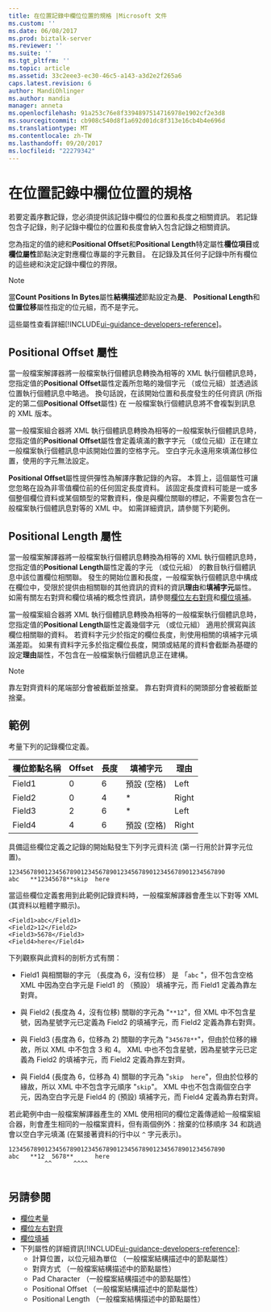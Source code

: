 ```yaml
---
title: 在位置記錄中欄位位置的規格 |Microsoft 文件
ms.custom: ''
ms.date: 06/08/2017
ms.prod: biztalk-server
ms.reviewer: ''
ms.suite: ''
ms.tgt_pltfrm: ''
ms.topic: article
ms.assetid: 33c2eee3-ec30-46c5-a143-a3d2e2f265a6
caps.latest.revision: 6
author: MandiOhlinger
ms.author: mandia
manager: anneta
ms.openlocfilehash: 91a253c76e8f3394897514716978e1902cf2e3d8
ms.sourcegitcommit: cb908c540d8f1a692d01dc8f313e16cb4b4e696d
ms.translationtype: MT
ms.contentlocale: zh-TW
ms.lasthandoff: 09/20/2017
ms.locfileid: "22279342"
---
```

# <a name="specification-of-field-positions-within-positional-records"></a>在位置記錄中欄位位置的規格
若要定義序數記錄，您必須提供該記錄中欄位的位置和長度之相關資訊。 若記錄包含子記錄，則子記錄中欄位的位置和長度會納入包含記錄之相關資訊。  
  
 您為指定的值的總和**Positional Offset**和**Positional Length**特定屬性**欄位項目**或**欄位屬性**節點決定對應欄位專屬的字元數目。 在記錄及其任何子記錄中所有欄位的這些總和決定記錄中欄位的界限。  
  
> [!NOTE]
>  當**Count Positions In Bytes**屬性**結構描述**節點設定為**是**、 **Positional Length**和**位置位移**屬性指定的位元組，而不是字元。  

這些屬性查看詳細[!INCLUDE[ui-guidance-developers-reference](../includes/ui-guidance-developers-reference.md)]。
  
## <a name="positional-offset-property"></a>Positional Offset 屬性  
 當一般檔案解譯器將一般檔案執行個體訊息轉換為相等的 XML 執行個體訊息時，您指定值的**Positional Offset**屬性定義所忽略的幾個字元 （或位元組）並透過該位置執行個體訊息中略過。 換句話說，在該開始位置和長度發生的任何資訊 (所指定的第二個**Positional Offset**屬性) 在 一般檔案執行個體訊息將不會複製到訊息的 XML 版本。  
  
 當一般檔案組合器將 XML 執行個體訊息轉換為相等的一般檔案執行個體訊息時，您指定值的**Positional Offset**屬性會定義填滿的數字字元 （或位元組）正在建立一般檔案執行個體訊息中該開始位置的空格字元。 空白字元永遠用來填滿位移位置，使用的字元無法設定。  
  
 **Positional Offset**屬性提供彈性為解譯序數記錄的內容。 本質上，這個屬性可讓您忽略在設為非零值欄位前的任何固定長度資料。 該固定長度資料可能是一或多個整個欄位資料或某個類型的常數資料，像是與欄位關聯的標記，不需要包含在一般檔案執行個體訊息對等的 XML 中。 如需詳細資訊，請參閱下列範例。  
  
## <a name="positional-length-property"></a>Positional Length 屬性  
 當一般檔案解譯器將一般檔案執行個體訊息轉換為相等的 XML 執行個體訊息時，您指定值的**Positional Length**屬性定義的字元 （或位元組） 的數目執行個體訊息中該位置欄位相關聯。 發生的開始位置和長度，一般檔案執行個體訊息中構成在欄位中，受限於提供由相關聯的其他資訊的資料的資訊**理由**和**填補字元**屬性。 如需有關左右對齊和欄位填補的概念性資訊，請參閱[欄位左右對齊](../core/field-justification.md)和[欄位填補](../core/field-padding.md)。  
  
 當一般檔案組合器將 XML 執行個體訊息轉換為相等的一般檔案執行個體訊息時，您指定值的**Positional Length**屬性定義幾個字元 （或位元組） 適用於撰寫與該欄位相關聯的資料。 若資料字元少於指定的欄位長度，則使用相關的填補字元填滿差距。 如果有資料字元多於指定欄位長度，開頭或結尾的資料會截斷為基礎的設定**理由**屬性，不包含在一般檔案執行個體訊息正在建構。  
  
> [!NOTE]
>  靠左對齊資料的尾端部分會被截斷並捨棄。 靠右對齊資料的開頭部分會被截斷並捨棄。  
  
## <a name="example"></a>範例  
 考量下列的記錄欄位定義。  
  
|欄位節點名稱|Offset|長度|填補字元|理由|  
|---------------------|------------|------------|-------------------|-------------------|  
|Field1|0|6|預設 (空格)|Left|  
|Field2|0|4|*|Right|  
|Field3|2|6|*|Left|  
|Field4|4|6|預設 (空格)|Right|  
  
 具備這些欄位定義之記錄的開始點發生下列字元資料流 (第一行用於計算字元位置)。  
  
```  
123456789012345678901234567890123456789012345678901234567890  
abc   **12345678**skip  here  
```  
  
 當這些欄位定義套用到此範例記錄資料時，一般檔案解譯器會產生以下對等 XML (其資料以粗體字顯示)。  
  
```  
<Field1>abc</Field1>  
<Field2>12</Field2>  
<Field3>5678</Field3>  
<Field4>here</Field4>  
```  
  
 下列觀察與此資料的剖析方式有關：  
  
-   Field1 與相關聯的字元 （長度為 6，沒有位移） 是 「`abc` "，但不包含空格 XML 中因為空白字元是 Field1 的 （預設） 填補字元，而 Field1 定義為靠左對齊。  
  
-   與 Field2 (長度為 4，沒有位移) 關聯的字元為 "`**12`"，但 XML 中不包含星號，因為星號字元已定義為 Field2 的填補字元，而 Field2 定義為靠右對齊。  
  
-   與 Field3 (長度為 6，位移為 2) 關聯的字元為 "`345678**`"，但由於位移的緣故，所以 XML 中不包含 3 和 4。 XML 中也不包含星號，因為星號字元已定義為 Field2 的填補字元，而 Field2 定義為靠左對齊。  
  
-   與 Field4 (長度為 6，位移為 4) 關聯的字元為 "`skip  here`"，但由於位移的緣故，所以 XML 中不包含字元順序 "`skip`"。 XML 中也不包含兩個空白字元，因為空白字元是 Field4 的 (預設) 填補字元，而 Field4 定義為靠右對齊。  
  
 若此範例中由一般檔案解譯器產生的 XML 使用相同的欄位定義傳遞給一般檔案組合器，則會產生相同的一般檔案資料，但有兩個例外：捨棄的位移順序 34 和跳過會以空白字元填滿 (在緊接著資料的行中以 `^` 字元表示)。  
  
```  
123456789012345678901234567890123456789012345678901234567890  
abc   **12  5678**      here  
          ^^      ^^^^  
  
```  
  
## <a name="see-also"></a>另請參閱  
-  [欄位考量](../core/field-considerations.md)    
-  [欄位左右對齊](../core/field-justification.md)   
-  [欄位填補](../core/field-padding.md)   
- 下列屬性的詳細資訊[!INCLUDE[ui-guidance-developers-reference](../includes/ui-guidance-developers-reference.md)]:  
    - 計算位置，以位元組為單位 （一般檔案結構描述中的節點屬性）  
    - 對齊方式 （一般檔案結構描述中的節點屬性）  
    - Pad Character （一般檔案結構描述中的節點屬性） 
    - Positional Offset （一般檔案結構描述中的節點屬性）
    - Positional Length （一般檔案結構描述中的節點屬性）